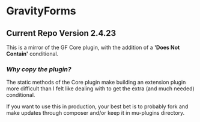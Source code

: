 # GravityForms
## Current Repo Version 2.4.23

This is a mirror of the GF Core plugin, with the addition of a **'Does Not Contain'** conditional. 

### _Why copy the plugin?_

The static methods of the Core plugin make building an extension plugin more difficult than I felt like dealing with to get the extra (and much needed) conditional. 

If you want to use this in production, your best bet is to probably fork and make updates through composer and/or keep it in mu-plugins directory.